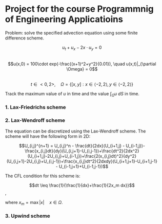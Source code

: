# Project for the course Programmnig of Engineering Applicatioins
Problem: solve the specified advection equation using some finite difference scheme.

$$u_t+u_x -2x\cdot u_y= 0$$\
$$u(x,0) = 100\cdot exp(-\frac{(x+1)^2+y^2}{0.01}), \quad u(x,t)|_{\partial \Omega} = 0$$\
$$t \in <0,2>, \quad \Omega = \lbrace [x,y]:x\in \langle -2,2\rangle, y \in \langle -2,2\rangle \rbrace$$

Track the maximum value of $u$ in time and the value $\int_{\Omega} u\ dS$ in time.
### 1. Lax-Friedrichs scheme

### 2. Lax-Wendroff scheme
The equation can be discretized using the Lax-Wendroff scheme. The scheme will have the following form in 2D:

$$U_{i,j}^{n+1} = U_{i,j}^n - \frac{dt}{2dx}(U_{i+1,j} - U_{i-1,j})-\frac{x_{i,j}dt}{dy}(U_{i,j+1}-U_{i,j-1})+\frac{dt^2}{2dx^2}(U_{i+1,j}-2U_{i,j}+U_{i-1,j})+\frac{2(x_{i,j}dt)^2}{dy^2}(U_{i,j+1}-2U_{i,j}+U_{i,j-1})+\frac{x_{i,j}dt^2}{2dxdy}(U_{i+1,j+1}-U_{i+1,j-1} - U_{i-1,j+1}+U_{i-1,j-1})$$

The CFL condition for this scheme is:

$$dt \leq \frac{1}{\frac{1}{dx}+\frac{1}{2x_m dx}}$$,

where $x_m = \max |x|\quad x \in \Omega$.
### 3. Upwind scheme

